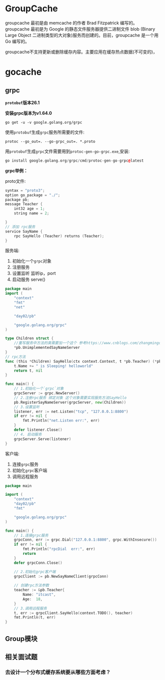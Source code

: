 # GroupCache

groupcache 最初是由 memcache 的作者 Brad Fitzpatrick 编写的。groupcache 最初是为 Google 的静态文件服务器提供二进制文件 blob (Binary Large Object 二进制类型的大对象)服务而创建的。目前，groupcache 是一个用 Go 编写的。

groupcache不支持更新或删除缓存内容。主要应用在缓存热点数据(不可变的)，

# gocache

## grpc

**`protobuf`版本26.1**

**安装grpc版本为v1.64.0**

```shell
go get -u -v google.golang.org/grpc
```

使用`protobuf`生成`grpc`服务所需要的文件:

```shell
protoc --go_out=. --go-grpc_out=. *.proto
```

用`protobuf`生成`grpc`文件需要用到`protoc-gen-go-grpc.exe`,安装:

```c++
go install google.golang.org/grpc/cmd/protoc-gen-go-grpc@latest
```

**grpc举例：**

proto文件:

```c++
syntax = "proto3";
option go_package = "./";
package pb;
message Teacher {
    int32 age = 1;
    string name = 2;

}
// 添加 rpc服务
service SayName {
    rpc SayHello (Teacher) returns (Teacher);
}
```

服务端:

1. 初始化一个`grpc`对象
2. 注册服务
3. 设置监听 监听ip，port
4. 启动服务  serve()

```go
package main
import (
	"context"
	"fmt"
	"net"

	"day02/pb"

	"google.golang.org/grpc"
)

type Children struct {
    //重写服务中方法的类需要加一个这个 参考https://www.cnblogs.com/zhangmingcheng/p/16329237.html
	*pb.UnimplementedSayNameServer 
}
// rpc方法
func (this *Children) SayHello(ctx context.Context, t *pb.Teacher) (*pb.Teacher, error) {
	t.Name += " is Sleeping! helloworld"
	return t, nil
}

func main() {
    // 1.初始化一个`grpc`对象
	grpcServer := grpc.NewServer()
    // 2.注册rpc服务 绑定对象 这个对象需要实现服务方法SayHello
	pb.RegisterSayNameServer(grpcServer, new(Children))
	// 3.设置监听
	listener, err := net.Listen("tcp", "127.0.0.1:8800")
	if err != nil {
		fmt.Println("net.Listen err:", err)
	}
	defer listener.Close()
    // 4. 启动服务
	grpcServer.Serve(listener)
}
```

客户端:

1. 连接`grpc`服务
2. 初始化`grpc`客户端
3. 调用远程服务

```go
package main

import (
	"context"
	"day02/pb"
	"fmt"

	"google.golang.org/grpc"
)

func main() {
	// 1.连接grpc服务
	grpcConn, err := grpc.Dial("127.0.0.1:8800", grpc.WithInsecure())
	if err != nil {
		fmt.Println("rpcDial  err:", err)
		return
	}
	defer grpcConn.Close()

	// 2.初始化grpc客户端
	grpcClient := pb.NewSayNameClient(grpcConn)
	
    // 创建rpc方法参数
	teacher := &pb.Teacher{
		Name: "itcast",
		Age:  18,
	}
    // 3.调用远程服务
	t, err := grpcClient.SayHello(context.TODO(), teacher)
	fmt.Println(t, err)
}
```

## Group模块

## 相关面试题

### 去设计一个分布式缓存系统要从哪些方面考虑？

